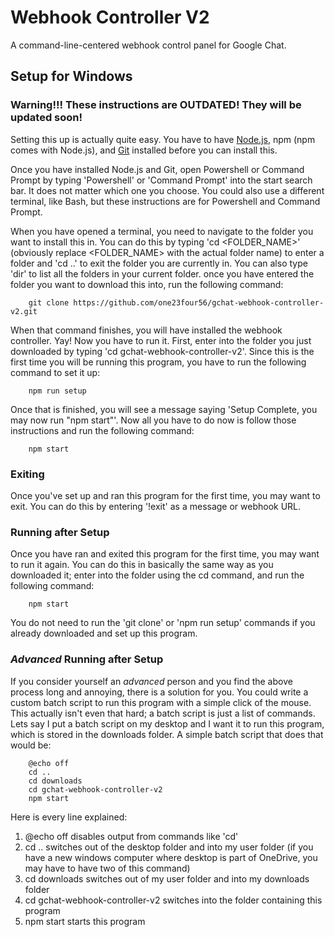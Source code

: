 # Webhook Controller V2
A command-line-centered webhook control panel for Google Chat. 

## Setup for Windows

### Warning!!! These instructions are **OUTDATED**! They will be updated soon!

Setting this up is actually quite easy. You have to have [Node.js](https://nodejs.org/en/download/), npm (npm comes with Node.js), and [Git](https://git-scm.com/downloads) installed before you can install this.  

Once you have installed Node.js and Git, open Powershell or Command Prompt by typing 'Powershell' or 'Command Prompt' into the start search bar. It does not matter which one you choose. You could also use a different terminal, like Bash, but these instructions are for Powershell and Command Prompt.  

When you have opened a terminal, you need to navigate to the folder you want to install this in. You can do this by typing 'cd <FOLDER_NAME>' (obviously replace <FOLDER_NAME> with the actual folder name) to enter a folder and 'cd ..' to exit the folder you are currently in. You can also type 'dir' to list all the folders in your current folder. once you have entered the folder you want to download this into, run the following command:

        git clone https://github.com/one23four56/gchat-webhook-controller-v2.git
        
When that command finishes, you will have installed the webhook controller. Yay! Now you have to run it. First, enter into the folder you just downloaded by typing 'cd gchat-webhook-controller-v2'. Since this is the first time you will be running this program, you have to run the following command to set it up:

        npm run setup
        
Once that is finished, you will see a message saying 'Setup Complete, you may now run "npm start"'. Now all you have to do now is follow those instructions and run the following command: 

        npm start
        
### Exiting 

Once you've set up and ran this program for the first time, you may want to exit. You can do this by entering '!exit' as a message or webhook URL. 

### Running after Setup

Once you have ran and exited this program for the first time, you may want to run it again. You can do this in basically the same way as you downloaded it; enter into the folder using the cd command, and run the following command: 

        npm start

You do not need to run the 'git clone' or 'npm run setup' commands if you already downloaded and set up this program. 

### *Advanced* Running after Setup 

If you consider yourself an *advanced* person and you find the above process long and annoying, there is a solution for you. You could write a custom batch script to run this program with a simple click of the mouse. This actually isn't even that hard; a batch script is just a list of commands. Lets say I put a batch script on my desktop and I want it to run this program, which is stored in the downloads folder. A simple batch script that does that would be:

        @echo off 
        cd ..
        cd downloads 
        cd gchat-webhook-controller-v2
        npm start
        
Here is every line explained: 

1. @echo off disables output from commands like 'cd'
2. cd .. switches out of the desktop folder and into my user folder (if you have a new windows computer where desktop is part of OneDrive, you may have to have two of this command)
3. cd downloads switches out of my user folder and into my downloads folder
4. cd gchat-webhook-controller-v2 switches into the folder containing this program 
5. npm start starts this program
